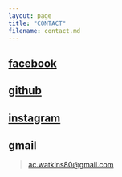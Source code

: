 ```yaml
---
layout: page
title: "CONTACT"
filename: contact.md
---
```


<!-- # contact info -->

## [facebook](https://www.facebook.com/ac.watkins80)

## [github](https://github.com/jcksnvllxr80)

## [instagram](https://www.instagram.com/acwatkins80/)

## gmail

> ac.watkins80@gmail.com
